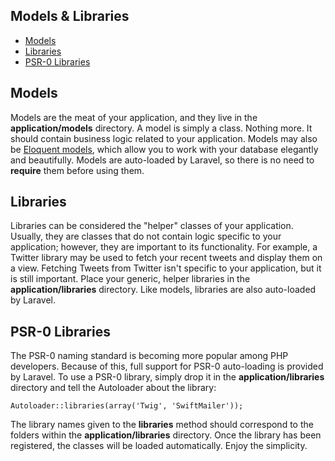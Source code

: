 ## Models & Libraries

- [Models](#models)
- [Libraries](#libraries)
- [PSR-0 Libraries](#psr)

<a name="models"></a>
## Models

Models are the meat of your application, and they live in the **application/models** directory. A model is simply a class. Nothing more. It should contain business logic related to your application. Models may also be [Eloquent models](/docs/database/eloquent), which allow you to work with your database elegantly and beautifully. Models are auto-loaded by Laravel, so there is no need to **require** them before using them.

<a name="libraries"></a>
## Libraries

Libraries can be considered the "helper" classes of your application. Usually, they are classes that do not contain logic specific to your application; however, they are important to its functionality. For example, a Twitter library may be used to fetch your recent tweets and display them on a view. Fetching Tweets from Twitter isn't specific to your application, but it is still important. Place your generic, helper libraries in the **application/libraries** directory. Like models, libraries are also auto-loaded by Laravel.

<a name="psr"></a>
## PSR-0 Libraries

The PSR-0 naming standard is becoming more popular among PHP developers. Because of this, full support for PSR-0 auto-loading is provided by Laravel. To use a PSR-0 library, simply drop it in the **application/libraries** directory and tell the Autoloader about the library:

	Autoloader::libraries(array('Twig', 'SwiftMailer'));

The library names given to the **libraries** method should correspond to the folders within the **application/libraries** directory. Once the library has been registered, the classes will be loaded automatically. Enjoy the simplicity.